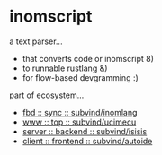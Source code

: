 inomscript
========
a text parser... 
- that converts code or inomscript 8)
- to runnable rustlang &)
- for flow-based devgramming :)

part of ecosystem...
- [fbd :: sync :: subvind/inomlang](https://github.com/subvind/inomlang)
- [www :: top :: subvind/ucimecu](https://github.com/subvind/ucimecu)
- [server :: backend :: subvind/isisis](https://github.com/subvind/isisis)
- [client :: frontend :: subvind/autoide](https://github.com/subvind/autoide)
